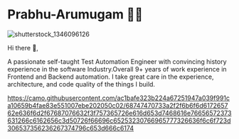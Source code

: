 # Prabhu-Arumugam 👨‍💻
![shutterstock_1346096126](https://user-images.githubusercontent.com/41529342/195614976-8e0dc8b9-b7fb-48db-b7b0-f04189fcc916.jpg)

Hi there 👋,
 
A passionate self-taught Test Automation Engineer with convincing history experience in the software Industry.Overall 9+ years of work experience in Frontend and Backend automation. I take great care in the experience, architecture, and code quality of the things I build.

https://camo.githubusercontent.com/ac1bafe323b224a67251947a039f991ca10659b4fae83e551007ebe202050c02/68747470733a2f2f6b6f6d617265762e636f6d2f67687076632f3f757365726e616d653d7468616e76656572373631266c6162656c3d50726f66696c65253230766965777326636f6c6f723d306537356236267374796c653d666c6174
